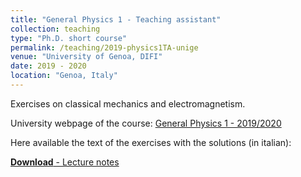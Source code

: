 ```yaml
---
title: "General Physics 1 - Teaching assistant"
collection: teaching
type: "Ph.D. short course"
permalink: /teaching/2019-physics1TA-unige
venue: "University of Genoa, DIFI"
date: 2019 - 2020
location: "Genoa, Italy"
---
```


Exercises on classical mechanics and electromagnetism.


University webpage of the course: [General Physics 1 - 2019/2020](https://vicidominilab.github.io/files/teaching-1.pdf)


Here available the text of the exercises with the solutions (in italian):

[**Download** - Lecture notes](https://vicidominilab.github.io/files/teaching-1.pdf)